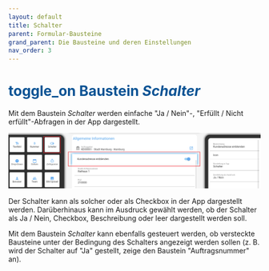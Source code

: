 ```yaml
---
layout: default
title: Schalter
parent: Formular-Bausteine
grand_parent: Die Bausteine und deren Einstellungen
nav_order: 3
---
```


# <span style="color:#0b5394"><span class="material-icons">toggle_on</span> **Baustein *Schalter***</span>

Mit dem Baustein *Schalter* werden einfache "Ja / Nein"-, "Erfüllt / Nicht erfüllt"-Abfragen in der App dargestellt.

![switch](\assets\record-spec-settings\1switch.png "switch")

Der Schalter kann als solcher oder als Checkbox in der App dargestellt werden. Darüberhinaus kann im Ausdruck gewählt
werden, ob der Schalter als Ja / Nein, Checkbox, Beschreibung oder leer dargestellt werden soll.

Mit dem Baustein *Schalter* kann ebenfalls gesteuert werden, ob versteckte Bausteine unter der Bedingung des Schalters
angezeigt werden sollen (z. B. wird der Schalter auf "Ja" gestellt, zeige den Baustein "Auftragsnummer" an).